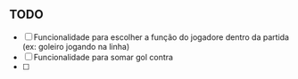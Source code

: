 ## TODO

- [ ] Funcionalidade para escolher a função do jogadore dentro da partida (ex: goleiro jogando na linha)
- [ ] Funcionalidade para somar gol contra
- [ ] 